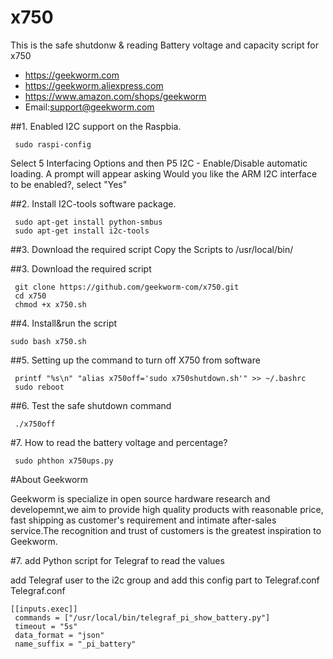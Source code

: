 # x750
This is the safe shutdonw & reading Battery voltage and capacity script for x750


* https://geekworm.com
* https://geekworm.aliexpress.com
* https://www.amazon.com/shops/geekworm
* Email:support@geekworm.com

##1. Enabled I2C support on the Raspbia.
```shell
 sudo raspi-config
```
Select 5 Interfacing Options and then  P5 I2C - Enable/Disable automatic loading. A prompt will appear asking Would you like the ARM I2C interface to be enabled?, select "Yes"

##2. Install I2C-tools software package.
```shell
 sudo apt-get install python-smbus
 sudo apt-get install i2c-tools
```

##3. Download the required script
Copy the Scripts to /usr/local/bin/


##3. Download the required script
```shell
 git clone https://github.com/geekworm-com/x750.git
 cd x750
 chmod +x x750.sh
```
##4. Install&run the script
```shell
sudo bash x750.sh
```
##5. Setting up the command to turn off X750 from software
```shell
 printf "%s\n" "alias x750off='sudo x750shutdown.sh'" >> ~/.bashrc
 sudo reboot
```
##6. Test the safe shutdown command
```shell
 ./x750off
```
#7. How to read the battery voltage and percentage?
```shell
 sudo phthon x750ups.py
```

#About Geekworm

Geekworm is specialize in open source hardware research and developemnt,we aim to provide high quality products with reasonable price, fast shipping as customer's requirement and intimate after-sales service.The recognition and trust of customers is the greatest inspiration to Geekworm.



#7. add Python script for Telegraf to read the values

add Telegraf user to the i2c group
and add this config part to Telegraf.conf
Telegraf.conf

```shell
[[inputs.exec]]
 commands = ["/usr/local/bin/telegraf_pi_show_battery.py"]
 timeout = "5s"
 data_format = "json"
 name_suffix = "_pi_battery"
```
